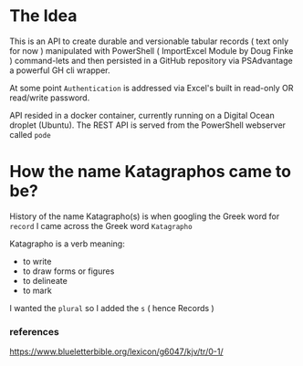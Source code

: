# The Idea

This is an API to create durable and versionable tabular records ( text only for now ) manipulated with PowerShell ( ImportExcel Module by Doug Finke ) command-lets and then persisted in a GitHub repository via PSAdvantage a powerful GH cli wrapper.  

At some point `Authentication` is addressed via Excel's built in read-only OR read/write password.  

API resided in a docker container, currently running on a Digital Ocean droplet (Ubuntu).  The REST API is served from the PowerShell webserver called `pode` 


# How the name Katagraphos came to be?
History of the name Katagrapho(s) is when googling the Greek word for `record` I came across the Greek word `Katagrapho`

Katagrapho is a verb meaning:

* to write
* to draw forms or figures
* to delineate
* to mark

I wanted the `plural` so I added the `s`  ( hence Records )

### references
https://www.blueletterbible.org/lexicon/g6047/kjv/tr/0-1/




